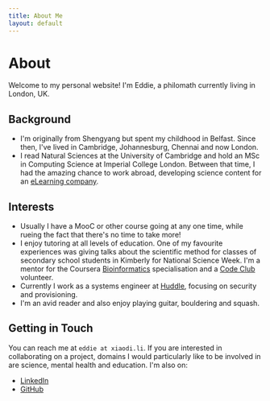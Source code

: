 ```yaml
---
title: About Me
layout: default
---
```

# About

Welcome to my personal website! I'm Eddie, a philomath currently living in London, UK.

## Background

* I'm originally from Shengyang but spent my childhood in Belfast. Since then, I've lived in Cambridge, Johannesburg, Chennai and now London.
* I read Natural Sciences at the University of Cambridge and hold an MSc in Computing Science at Imperial College London. Between that time, I had the amazing chance to work abroad, developing science content for an [eLearning company](http://www.heymath.com).

## Interests

* Usually I have a MooC or other course going at any one time, while rueing the fact that there's no time to take more!
* I enjoy tutoring at all levels of education. One of my favourite experiences was giving talks about the scientific method for classes of secondary school students in Kimberly for National Science Week. I'm a mentor for the Coursera [Bioinformatics](https://www.coursera.org/specializations/computational-biology) specialisation and a [Code Club](https://www.codeclub.org.uk/) volunteer.
* Currently I work as a systems engineer at [Huddle](https://www.huddle.com), focusing on security and provisioning.
* I'm an avid reader and also enjoy playing guitar, bouldering and squash.

## Getting in Touch

You can reach me at `eddie at xiaodi.li`. If you are interested in collaborating on a project, domains I would particularly like to be involved in are science, mental health and education. I'm also on:

* [LinkedIn](https://www.linkedin.com/in/eddie-xiao-di-li-325614107)
* [GitHub](https://github.com/xdl)
